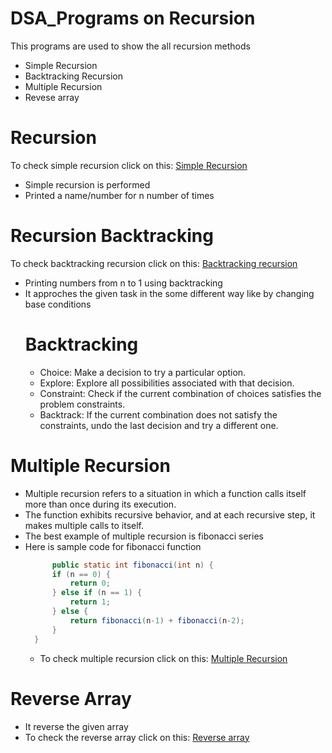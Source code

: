 # DSA_Programs on Recursion
This programs are used to show the all recursion methods
- Simple Recursion
- Backtracking Recursion
- Multiple Recursion
- Revese array

# Recursion
 To check simple recursion click on this: [Simple Recursion](https://github.com/SudhirLokade/DSA_Programs/blob/main/Recursion.java)
 - Simple recursion is performed
 - Printed a name/number for n number of times

# Recursion Backtracking
To check backtracking recursion click on this: [Backtracking recursion](https://github.com/SudhirLokade/DSA_Programs/blob/main/Recursion_Backtracking.java)
- Printing numbers from n to 1 using backtracking
- It approches the given task in the some different way like by changing base conditions
  # Backtracking
  - Choice: Make a decision to try a particular option.
  - Explore: Explore all possibilities associated with that decision.
  - Constraint: Check if the current combination of choices satisfies the problem constraints.
  - Backtrack: If the current combination does not satisfy the constraints, undo the last decision and try a different one.
# Multiple Recursion 
- Multiple recursion refers to a situation in which a function calls itself more than once during its execution. 
- The function exhibits recursive behavior, and at each recursive step, it makes multiple calls to itself.
- The best example of multiple recursion is fibonacci series
- Here is sample code for fibonacci function
  ```java
        public static int fibonacci(int n) {
        if (n == 0) {
            return 0;
        } else if (n == 1) {
            return 1;
        } else {
            return fibonacci(n-1) + fibonacci(n-2);
        }
    }
  ```
  - To check multiple recursion click on this: [Multiple Recursion](https://github.com/SudhirLokade/DSA_Programs/blob/main/Multiple_Recursion.java)
# Reverse Array 
- It reverse the given array
- To check the reverse array click on this: [Reverse array](https://github.com/SudhirLokade/DSA_Programs/blob/main/Reverse_Array.java)
  
